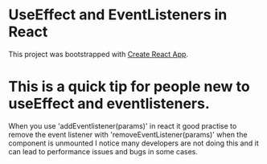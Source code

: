 # UseEffect and EventListeners in React 

This project was bootstrapped with [Create React App](https://github.com/facebook/create-react-app).

# This is a quick tip for people new to useEffect and eventlisteners.
When you use 'addEventlistener(params)' in react it good practise to remove the event listener with 'removeEventListener(params)' when the component is unmounted
I notice many developers are not doing this and it can lead to performance issues and bugs in some cases.
